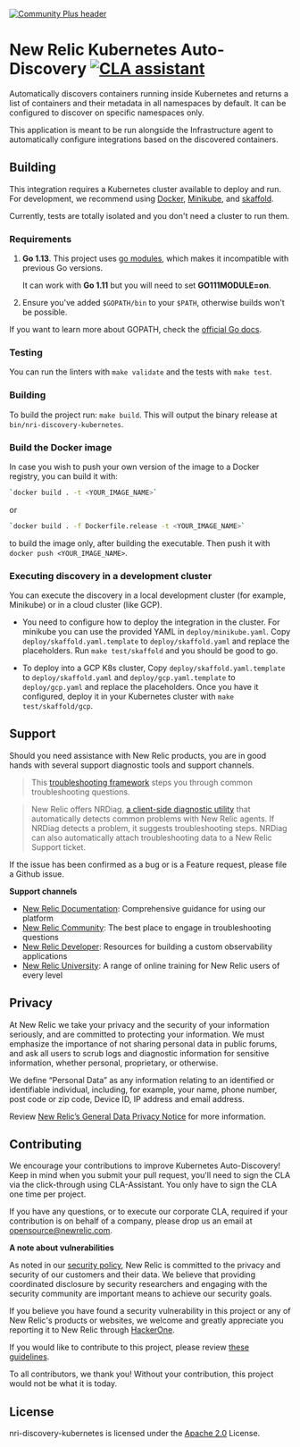 [![Community Plus header](https://github.com/newrelic/opensource-website/raw/master/src/images/categories/Community_Plus.png)](https://opensource.newrelic.com/oss-category/#community-plus)

# New Relic Kubernetes Auto-Discovery [![CLA assistant](https://cla-assistant.io/readme/badge/newrelic/nri-discovery-kubernetes)](https://cla-assistant.io/newrelic/nri-discovery-kubernetes)

Automatically discovers containers running inside Kubernetes and returns a list of containers and their metadata in all namespaces by default. It can be configured to discover on specific namespaces only.

This application is meant to be run alongside the Infrastructure agent to automatically configure integrations based on the discovered containers.

## Building

This integration requires a Kubernetes cluster available to deploy and run. For development, we recommend using [Docker](https://docs.docker.com/install/), [Minikube](https://minikube.sigs.k8s.io/docs/start/), and [skaffold](https://skaffold.dev/docs/getting-started/#installing-skaffold).

Currently, tests are totally isolated and you don't need a cluster to run them.

### Requirements

1. **Go 1.13**. This project uses [go modules](https://github.com/golang/go/wiki/Modules), which makes it incompatible with previous Go versions.

   It can work with **Go 1.11** but you will need to set **GO111MODULE=on**.

2. Ensure you've added `$GOPATH/bin` to your `$PATH`, otherwise builds won't be possible.

If you want to learn more about GOPATH, check the [official Go docs](https://golang.org/doc/code.html#GOPATH).

### Testing

You can run the linters with `make validate` and the tests with `make test`.

### Building

To build the project run: `make build`. This will output the binary release at `bin/nri-discovery-kubernetes`.

### Build the Docker image

In case you wish to push your own version of the image to a Docker registry, you can build it with:

```bash
`docker build . -t <YOUR_IMAGE_NAME>`
```

or

```bash
`docker build . -f Dockerfile.release -t <YOUR_IMAGE_NAME>`
```

to build the image only, after building the executable. Then push it with `docker push <YOUR_IMAGE_NAME>`.

### Executing discovery in a development cluster

You can execute the discovery in a local development cluster (for example, Minikube) or in a cloud cluster (like GCP).

- You need to configure how to deploy the integration in the cluster. For minikube you can use the provided YAML in `deploy/minikube.yaml`. Copy `deploy/skaffold.yaml.template` to `deploy/skaffold.yaml` and replace the placeholders. Run `make test/skaffold` and you should be good to go.

- To deploy into a GCP K8s cluster, Copy `deploy/skaffold.yaml.template` to `deploy/skaffold.yaml`  and `deploy/gcp.yaml.template` to `deploy/gcp.yaml` and replace the placeholders. Once you have it configured, deploy it in your Kubernetes cluster with `make test/skaffold/gcp`.

## Support

Should you need assistance with New Relic products, you are in good hands with several support diagnostic tools and support channels.

> This [troubleshooting framework](https://discuss.newrelic.com/t/troubleshooting-frameworks/108787) steps you through common troubleshooting questions.

> New Relic offers NRDiag, [a client-side diagnostic utility](https://docs.newrelic.com/docs/using-new-relic/cross-product-functions/troubleshooting/new-relic-diagnostics) that automatically detects common problems with New Relic agents. If NRDiag detects a problem, it suggests troubleshooting steps. NRDiag can also automatically attach troubleshooting data to a New Relic Support ticket.

If the issue has been confirmed as a bug or is a Feature request, please file a Github issue.

**Support channels**

* [New Relic Documentation](https://docs.newrelic.com): Comprehensive guidance for using our platform
* [New Relic Community](https://discuss.newrelic.com): The best place to engage in troubleshooting questions
* [New Relic Developer](https://developer.newrelic.com/): Resources for building a custom observability applications
* [New Relic University](https://learn.newrelic.com/): A range of online training for New Relic users of every level

## Privacy

At New Relic we take your privacy and the security of your information seriously, and are committed to protecting your information. We must emphasize the importance of not sharing personal data in public forums, and ask all users to scrub logs and diagnostic information for sensitive information, whether personal, proprietary, or otherwise.

We define “Personal Data” as any information relating to an identified or identifiable individual, including, for example, your name, phone number, post code or zip code, Device ID, IP address and email address.

Review [New Relic’s General Data Privacy Notice](https://newrelic.com/termsandconditions/privacy) for more information.

## Contributing

We encourage your contributions to improve Kubernetes Auto-Discovery! Keep in mind when you submit your pull request, you'll need to sign the CLA via the click-through using CLA-Assistant. You only have to sign the CLA one time per project.

If you have any questions, or to execute our corporate CLA, required if your contribution is on behalf of a company,  please drop us an email at opensource@newrelic.com.

**A note about vulnerabilities**

As noted in our [security policy](../../security/policy), New Relic is committed to the privacy and security of our customers and their data. We believe that providing coordinated disclosure by security researchers and engaging with the security community are important means to achieve our security goals.

If you believe you have found a security vulnerability in this project or any of New Relic's products or websites, we welcome and greatly appreciate you reporting it to New Relic through [HackerOne](https://hackerone.com/newrelic).

If you would like to contribute to this project, please review [these guidelines](./CONTRIBUTING.md).

To all contributors, we thank you!  Without your contribution, this project would not be what it is today.

## License
nri-discovery-kubernetes is licensed under the [Apache 2.0](http://apache.org/licenses/LICENSE-2.0.txt) License.

